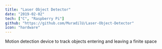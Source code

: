 ```yaml
---
title: "Laser Object Detector"
date: "2019-02-02"
tech: ["C", "Raspberry Pi"]
github: "https://github.com/MuradilU/Laser-Object-Detector"
icon: "hardware"
---
```


Motion detection device to track objects entering and leaving a finite space
